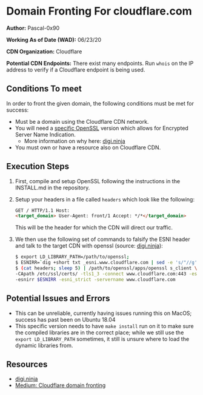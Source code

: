 # Domain Fronting For cloudflare.com

**Author:** Pascal-0x90

**Working As of Date (WAD):** 06/23/20

**CDN Organization:** Cloudflare

**Potential CDN Endpoints:** There exist many endpoints. Run `whois` on the IP
address to verify if a Cloudflare endpoint is being used.

## Conditions To meet

In order to front the given domain, the following conditions must be met for
success:

- Must be a domain using the Cloudflare CDN network.
- You will need a [specific OpenSSL](https://github.com/sftcd/openssl) version
  which allows for Encrypted Server Name Indication.
  - More information on why here:
    [digi.ninja](https://digi.ninja/blog/cloudflare_example.php)
- You must own or have a resource also on Cloudflare CDN.

## Execution Steps

1. First, compile and setup OpenSSL following the instructions in the INSTALL.md
   in the repository.

2. Setup your headers in a file called `headers` which look like the following:

   ```html
   GET / HTTP/1.1 Host:
   <target_domain> User-Agent: front/1 Accept: */*</target_domain>
   ```

   This will be the header for which the CDN will direct our traffic.

3. We then use the following set of commands to falsify the ESNI header and talk
   to the target CDN with openssl (source:
   [digi.ninja](https://digi.ninja/blog/cloudflare_example.php)):

   ```bash
   $ export LD_LIBRARY_PATH=/path/to/openssl;
   $ ESNIRR=`dig +short txt _esni.www.cloudflare.com | sed -e 's/"//g'`
   $ (cat headers; sleep 5) | /path/to/openssl/apps/openssl s_client \
   -CApath /etc/ssl/certs/ -tls1_3 -connect www.cloudflare.com:443 -esni <target_domain> \
   -esnirr $ESNIRR -esni_strict -servername www.cloudflare.com
   ```

## Potential Issues and Errors

- This can be unreliable, currently having issues running this on MacOS; success
  has past been on Ubuntu 18.04
- This specific version needs to have `make install` run on it to make sure the
  compiled libraries are in the correct place; while we still use the
  `export LD_LIBRARY_PATH` sometimes, it still is unsure where to load the
  dynamic libraries from.

## Resources

- [digi.ninja](https://digi.ninja/blog/cloudflare_example.php)
- [Medium: Cloudflare domain fronting](https://medium.com/@themiddleblue/cloudflare-domain-fronting-an-easy-way-to-reach-and-hide-a-malware-c-c-786255f0f437)
